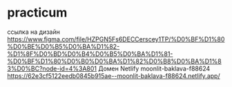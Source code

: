 # practicum
ссылка на дизайн https://www.figma.com/file/HZPGN5Fs6DECCerscey1TP/%D0%BF%D1%80%D0%BE%D0%B5%D0%BA%D1%82-%D1%8F%D0%BD%D0%B4%D0%B5%D0%BA%D1%81-%D0%BF%D1%80%D0%B0%D0%BA%D1%82%D0%B8%D0%BA%D1%83%D0%BC?node-id=4%3A801
Домен Netlify moonlit-baklava-f88624 https://62e3cf5122eedb0845b915ae--moonlit-baklava-f88624.netlify.app/
